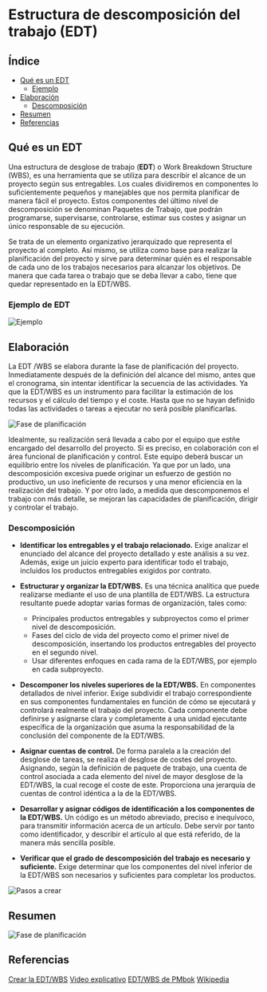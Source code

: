 # Estructura de descomposición del trabajo (EDT)

## Índice
* [Qué es un EDT](#Qué_es_un_EDT)
    * [Ejemplo](#Ejemplo)
* [Elaboración](#Elaboración)
    * [Descomposición](#Descomposición)
* [Resumen](#Resumen)
* [Referencias](#Referencias)

## Qué es un EDT 
Una estructura de desglose de trabajo (**EDT**) o Work Breakdown Structure (WBS), es una herramienta que se utiliza para describir el alcance de un proyecto según sus entregables. Los cuales dividiremos en componentes lo suficientemente pequeños y manejables que nos permita planificar de manera fácil el proyecto. Estos componentes del último nivel de descomposición se denominan Paquetes de Trabajo, que podrán programarse, supervisarse, controlarse, estimar sus costes y asignar un único responsable de su ejecución.

Se trata de un elemento organizativo jerarquizado que representa el proyecto al completo. Así mismo, se utiliza como base para realizar la planificación del proyecto y sirve para determinar quién es el responsable de cada uno de los trabajos necesarios para alcanzar los objetivos. De manera que cada tarea o trabajo que se deba llevar a cabo, tiene que quedar representado en la EDT/WBS.
### Ejemplo de EDT
![Ejemplo](https://i0.wp.com/www.gladysgbegnedji.com/wp-content/uploads/2016/11/EDT.png?resize=768%2C430&ssl=1)

## Elaboración
La EDT /WBS se elabora durante la fase de  planificación del proyecto. Inmediatamente después de la definición del alcance del mismo, antes que el cronograma, sin intentar identificar la secuencia de las actividades. Ya que la EDT/WBS es un instrumento para facilitar la estimación de los recursos y el cálculo del tiempo y el coste. Hasta que no se hayan definido todas las actividades o tareas a ejecutar no será posible planificarlas. 

![Fase de planificación](https://i0.wp.com/www.gladysgbegnedji.com/wp-content/uploads/2016/11/Crear-la-EDT.png?w=567&ssl=1)

Idealmente, su realización será llevada a cabo por el equipo que estñe encargado del desarrollo del proyecto. Si es preciso, en colaboración con el área funcional de planificación y control. Este equipo deberá buscar un equilibrio entre los niveles de planificación. Ya que por un lado, una descomposición excesiva puede originar un esfuerzo de gestión no productivo, un uso ineficiente de recursos y una menor eficiencia en la realización del trabajo. Y por otro lado, a medida que descomponemos el trabajo con más detalle, se mejoran las capacidades de planificación, dirigir y controlar el trabajo.

### Descomposición

* **Identificar los entregables y el trabajo relacionado.** Exige analizar el enunciado del alcance del proyecto detallado y este análisis a su vez. Además, exige un juicio experto para identificar todo el trabajo, incluidos los productos entregables exigidos por contrato.
* **Estructurar y organizar la EDT/WBS.** Es una técnica analítica que puede realizarse mediante el uso de una plantilla de EDT/WBS. La estructura resultante puede adoptar varias formas de organización, tales como:
     * Principales productos entregables y subproyectos como el primer nivel de descomposición. 
     * Fases del ciclo de vida del proyecto como el primer nivel de descomposición, insertando los productos entregables del proyecto en el segundo nivel.
    * Usar diferentes enfoques en cada rama de la EDT/WBS, por ejemplo en cada subproyecto.
        
* **Descomponer los niveles superiores de la EDT/WBS.** En componentes detallados de nivel inferior. Exige subdividir el trabajo correspondiente en sus componentes fundamentales en función de cómo se ejecutará y controlará realmente el trabajo del proyecto. Cada componente debe definirse y asignarse clara y completamente a una unidad ejecutante específica de la organización que asuma la responsabilidad de la conclusión del componente de la EDT/WBS.
* **Asignar cuentas de control.** De forma paralela a la creación del desglose de tareas, se realiza el desglose de costes del proyecto. Asignando, según la definición de paquete de trabajo, una cuenta de control asociada a cada elemento del nivel de mayor desglose de la EDT/WBS, la cual recoge el coste de este. Proporciona una jerarquía de cuentas de control idéntica a la de la EDT/WBS.
* **Desarrollar y asignar códigos de identificación a los componentes de la EDT/WBS.** Un código es un método abreviado, preciso e inequívoco, para transmitir información acerca de un artículo. Debe servir por tanto como identificador, y describir el artículo al que  está referido, de la manera más sencilla posible.
* **Verificar que el grado de descomposición del trabajo es necesario y suficiente.** Exige determinar que los componentes del nivel inferior de la EDT/WBS son necesarios y suficientes para completar los productos.

![Pasos a crear](https://i2.wp.com/www.gladysgbegnedji.com/wp-content/uploads/2016/11/Pasos-crear-EDT.png?w=567&ssl=1)

## Resumen
![Fase de planificación](https://i0.wp.com/www.gladysgbegnedji.com/wp-content/uploads/2016/11/La-EDT-certificaci%C3%B3n-PMP.png?w=646&ssl=1)

## Referencias
[Crear la EDT/WBS](https://www.gladysgbegnedji.com/crear-la-edt-wbs/)
[Video explicativo](https://www.youtube.com/watch?v=J5-vozwc9Z8&feature=youtu.be)
[EDT/WBS de PMbok](http://todopmp.com/crear-la-edt-wbs/)
[Wikipedia](https://es.wikipedia.org/wiki/Estructura_de_descomposici%C3%B3n_del_trabajo)
